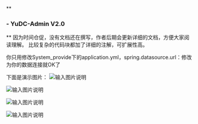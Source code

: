  **

### - YuDC-Admin V2.0
** 
因为时间仓促，没有文档还在撰写，作者后期会更新详细的文档，方便大家阅读理解。
比较复杂的代码块都加了详细的注解，可扩展性高。

你只用修改System_provide下的application.yml，spring.datasource.url：修改为你的数据连接就OK了

下面是演示图片：
![输入图片说明](https://images.gitee.com/uploads/images/2020/1016/173017_c67ff2a0_7620104.png "屏幕截图.png")

![输入图片说明](https://images.gitee.com/uploads/images/2020/1016/173055_a425f511_7620104.png "屏幕截图.png")

![输入图片说明](https://images.gitee.com/uploads/images/2020/1016/173113_85aec5f7_7620104.png "屏幕截图.png")

![输入图片说明](https://images.gitee.com/uploads/images/2020/1016/173139_e01b6920_7620104.png "屏幕截图.png")
